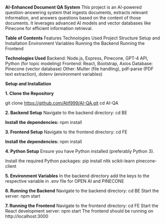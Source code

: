 **AI-Enhanced Document QA System**
This project is an AI-powered question-answering system that ingests documents, extracts relevant information, and answers
questions based on the content of those documents. It leverages advanced AI models and vector databases like Pinecone for efficient information retrieval.

**Table of Contents**
Features
Technologies Used
Project Structure
Setup and Installation
Environment Variables
Running the Backend
Running the Frontend


**Technologies Used**
Backend: Node.js, Express, Pinecone, GPT-4 API, Python (for topic modeling)
Frontend: React, Bootstrap, Axios
Database: Pinecone (vector database)
Other: Multer (file handling), pdf-parse (PDF text extraction), dotenv (environment variables)


**Setup and Installation**

**1. Clone the Repository**

git clone https://github.com/Atif999/AI-QA.git
cd AI-QA

**2. Backend Setup**
Navigate to the backend directory:
cd BE

**Install the dependencies:**
npm install


**3. Frontend Setup**
Navigate to the frontend directory:
cd FE

**Install the dependencies:**
npm install

**4. Python Setup**
Ensure you have Python installed (preferably Python 3).

Install the required Python packages:
pip install nltk scikit-learn pinecone-client

**5. Environment Variables**
In the backend directory add the keys to the respective variable in .env file for OPEN AI and PINECONE

**6. Running the Backend**
Navigate to the backend directory:
cd BE
Start the server:
npm start

**7. Running the Frontend**
Navigate to the frontend directory:
cd FE
Start the React development server:
npm start
The frontend should be running on http://localhost:3000
   
